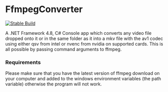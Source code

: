 # FfmpegConverter
[![Stable Build](https://github.com/Awesomegamergame/FfmpegConverter/actions/workflows/ReleaseBuild.yml/badge.svg)](https://github.com/Awesomegamergame/FfmpegConverter/releases)

A .NET Framework 4.8, C# Console app which converts any video file dropped onto it or in the same folder as it into a mkv file with the av1 codec using either qsv from intel or nvenc from nvidia on supported cards. This is all possible by passing command arguments to ffmpeg.

### Requirements

Please make sure that you have the latest version of ffmpeg download on your computer and added to the windows environment variables (the path variable) otherwise the program will not work.
